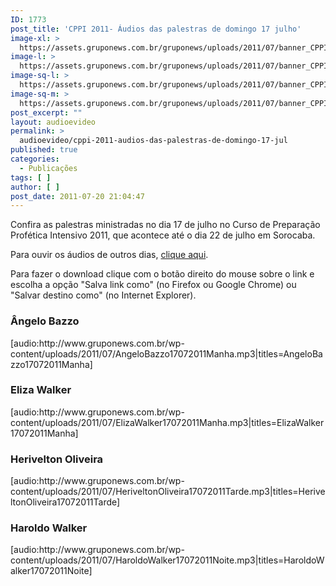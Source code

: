 ```yaml
---
ID: 1773
post_title: 'CPPI 2011- Áudios das palestras de domingo 17 julho'
image-xl: >
  https://assets.gruponews.com.br/gruponews/uploads/2011/07/banner_CPPI_audios-17.jpg
image-l: >
  https://assets.gruponews.com.br/gruponews/uploads/2011/07/banner_CPPI_audios-17.jpg
image-sq-l: >
  https://assets.gruponews.com.br/gruponews/uploads/2011/07/banner_CPPI_audios-17.jpg
image-sq-m: >
  https://assets.gruponews.com.br/gruponews/uploads/2011/07/banner_CPPI_audios-17-720x307.jpg
post_excerpt: ""
layout: audioevideo
permalink: >
  audioevideo/cppi-2011-audios-das-palestras-de-domingo-17-jul
published: true
categories:
  - Publicações
tags: [ ]
author: [ ]
post_date: 2011-07-20 21:04:47
---
```

Confira as palestras ministradas no dia 17 de julho no Curso de Preparação Profética Intensivo 2011, que acontece até o dia 22 de julho em Sorocaba.

Para ouvir os áudios de outros dias, <a href="http://www.gruponews.com.br/assuntos/publicacoes/audio/cppi2011">clique aqui</a>.

Para fazer o download clique com o botão direito do mouse sobre o link e escolha a opção "Salva link como" (no Firefox ou Google Chrome) ou "Salvar destino como" (no Internet Explorer).
<h3>Ângelo Bazzo</h3>
[audio:http://www.gruponews.com.br/wp-content/uploads/2011/07/AngeloBazzo17072011Manha.mp3|titles=AngeloBazzo17072011Manha]
<h3>Eliza Walker</h3>
[audio:http://www.gruponews.com.br/wp-content/uploads/2011/07/ElizaWalker17072011Manha.mp3|titles=ElizaWalker17072011Manha]
<h3>Herivelton Oliveira</h3>
[audio:http://www.gruponews.com.br/wp-content/uploads/2011/07/HeriveltonOliveira17072011Tarde.mp3|titles=HeriveltonOliveira17072011Tarde]
<h3>Haroldo Walker</h3>
[audio:http://www.gruponews.com.br/wp-content/uploads/2011/07/HaroldoWalker17072011Noite.mp3|titles=HaroldoWalker17072011Noite]